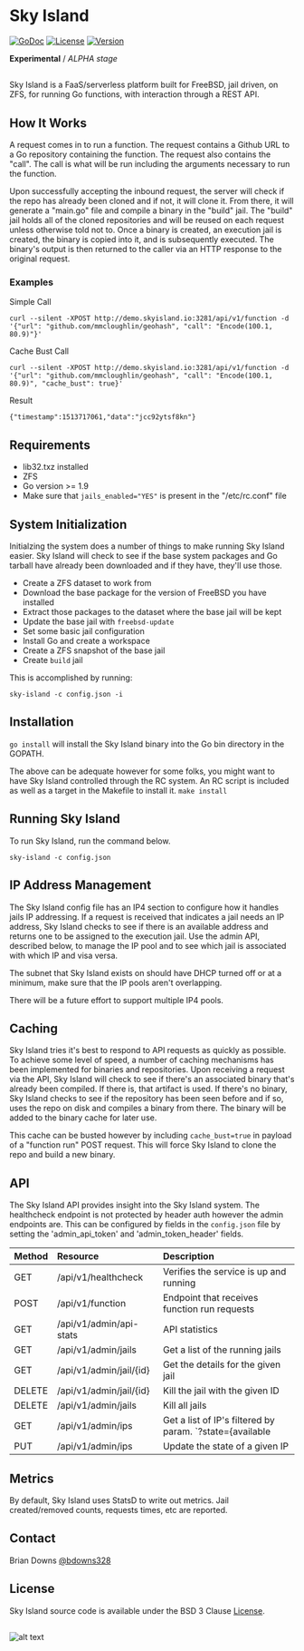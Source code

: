 # Sky Island

<p align="left">
  <a href="https://godoc.org/github.com/briandowns/sky-island"><img src="https://godoc.org/github.com/briandowns/sky-island?status.svg" alt="GoDoc"></a>
  <a href="https://opensource.org/licenses/BSD-3-Clause"><img src="https://img.shields.io/badge/License-BSD%203--Clause-orange.svg?" alt="License"></a>
  <a href="https://github.com/briandowns/sky-island/releases"><img src="https://img.shields.io/badge/version-0.0.0-green.svg?" alt="Version"></a>
</p>

**Experimental** / *ALPHA stage* 

## 

Sky Island is a FaaS/serverless platform built for FreeBSD, jail driven, on ZFS, for running Go functions, with interaction through a REST API.

## How It Works

A request comes in to run a function. The request contains a Github URL to a Go repository containing the function. The request also contains the "call".  The call is what will be run including the arguments necessary to run the function.

Upon successfully accepting the inbound request, the server will check if the repo has already been cloned and if not, it will clone it. From there, it will generate a "main.go" file and compile a binary in the "build" jail. The "build" jail holds all of the cloned repositories and will be reused on each request unless otherwise told not to.  Once a binary is created, an execution jail is created, the binary is copied into it, and is subsequently executed. The binary's output is then returned to the caller via an HTTP response to the original request.

### Examples

Simple Call
```
curl --silent -XPOST http://demo.skyisland.io:3281/api/v1/function -d '{"url": "github.com/mmcloughlin/geohash", "call": "Encode(100.1, 80.9)"}'
```

Cache Bust Call
```
curl --silent -XPOST http://demo.skyisland.io:3281/api/v1/function -d '{"url": "github.com/mmcloughlin/geohash", "call": "Encode(100.1, 80.9)", "cache_bust": true}'
```

Result
```
{"timestamp":1513717061,"data":"jcc92ytsf8kn"}
```

## Requirements

* lib32.txz installed
* ZFS
* Go version >= 1.9 
* Make sure that `jails_enabled="YES"` is present in the "/etc/rc.conf" file

## System Initialization

Initialzing the system does a number of things to make running Sky Island easier.  Sky Island will check to see if the base system packages and Go tarball have already been downloaded and if they have, they'll use those. 

* Create a ZFS dataset to work from
* Download the base package for the version of FreeBSD you have installed
* Extract those packages to the dataset where the base jail will be kept
* Update the base jail with `freebsd-update`
* Set some basic jail configuration
* Install Go and create a workspace
* Create a ZFS snapshot of the base jail
* Create `build` jail

This is accomplished by running: 

`sky-island -c config.json -i`

## Installation

`go install` will install the Sky Island binary into the Go bin directory in the GOPATH.  

The above can be adequate however for some folks, you might want to have Sky Island controlled through the RC system. An RC script is included as well as a target in the Makefile to install it.  `make install`

## Running Sky Island

To run Sky Island, run the command below.

`sky-island -c config.json` 

## IP Address Management

 The Sky Island config file has an IP4 section to configure how it handles jails IP addressing.  If a request is received that indicates a jail needs an IP address, Sky Island checks to see if there is an available address and returns one to be assigned to the execution jail. Use the admin API, described below, to manage the IP pool and to see which jail is associated with which IP and visa versa.

 The subnet that Sky Island exists on should have DHCP turned off or at a minimum, make sure that the IP pools aren't overlapping.

 There will be a future effort to support multiple IP4 pools.

## Caching

Sky Island tries it's best to respond to API requests as quickly as possible.  To achieve some level of speed, a number of caching mechanisms has been implemented for binaries and repositories.  Upon receiving a request via the API, Sky Island will check to see if there's an associated binary that's already been compiled. If there is, that artifact is used.  If there's no binary, Sky Island checks to see if the repository has been seen before and if so, uses the repo on disk and compiles a binary from there.  The binary will be added to the binary cache for later use.

This cache can be busted however by including `cache_bust=true` in payload of a "function run" POST request. This will force Sky Island to clone the repo and build a new binary.

## API

The Sky Island API provides insight into the Sky Island system. The healthcheck endpoint is not protected by header auth however the admin endpoints are. This can be configured by fields in the `config.json` file by setting the 'admin_api_token' and 'admin_token_header' fields.

| Method | Resource                    | Description                                                            |
| :----- | :-------                    | :----------                                                            |
| GET    | /api/v1/healthcheck         | Verifies the service is up and running                                 | 
| POST   | /api/v1/function            | Endpoint that receives function run requests                           |
| GET    | /api/v1/admin/api-stats     | API statistics                                                         | 
| GET    | /api/v1/admin/jails         | Get a list of the running jails                                        |
| GET    | /api/v1/admin/jail/{id}     | Get the details for the given jail                                     |
| DELETE | /api/v1/admin/jail/{id}     | Kill the jail with the given ID                                        |
| DELETE | /api/v1/admin/jails         | Kill all jails                                                         |
| GET    | /api/v1/admin/ips           | Get a list of IP's filtered by param. `?state={available|unavailable}` |
| PUT    | /api/v1/admin/ips           | Update the state of a given IP                                         |

## Metrics

By default, Sky Island uses StatsD to write out metrics. Jail created/removed counts, requests times, etc are reported.

## Contact

Brian Downs [@bdowns328](http://twitter.com/bdowns328)

## License

Sky Island source code is available under the BSD 3 Clause [License](/LICENSE).

## 

![alt text](https://www.freebsd.org/gifs/powerani.gif)
